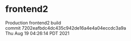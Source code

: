 # frontend2  
Production frontend2 build  
commit 7202eafbdc4dc435c942de16a4e4a04eccdc3a9a  
Thu Aug 19 04:26:14 PDT 2021  
